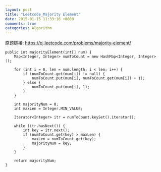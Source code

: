 ```yaml
---
layout: post
title: "Leetcode_Majority Element"
date: 2015-01-15 11:33:16 +0800
comments: true
categories: Algorithm
---
```


原题链接: https://oj.leetcode.com/problems/majority-element/

<!-- more -->

    public int majorityElement(int[] num) {
		Map<Integer, Integer> numToCount = new HashMap<Integer, Integer>();

		for (int i = 0, len = num.length; i < len; i++) {
			if (numToCount.get(num[i]) != null) {
				numToCount.put(num[i], numToCount.get(num[i]) + 1);
			} else {
				numToCount.put(num[i], 1);
			}
		}
		
		int majorityNum = 0;
		int maxLen = Integer.MIN_VALUE;
		
		Iterator<Integer> itr = numToCount.keySet().iterator();
		
		while (itr.hasNext()) {
			int key = itr.next();
			if (numToCount.get(key) > maxLen) {
				maxLen = numToCount.get(key);
				majorityNum = key;
			}
		}
		
		return majorityNum;
    }
